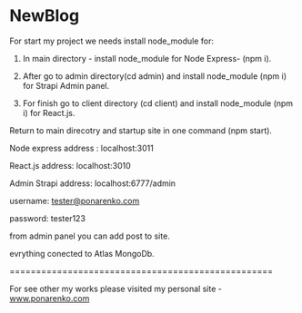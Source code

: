# NewBlog

For start my project we needs install node_module for:

1) In main directory - install node_module for Node Express- (npm i).

2) After go to admin directory(cd admin) and install node_module (npm i) for Strapi Admin panel.

3) For finish go to client directory (cd client) and install node_module (npm i) for React.js. 

Return to main direcotry and startup site in one command (npm start).

Node express address : localhost:3011

React.js address: localhost:3010

Admin Strapi address: localhost:6777/admin

username: tester@ponarenko.com

password: tester123

from admin panel you can add post to site.

evrything conected to Atlas MongoDb.


==================================================

For see other my works please visited my personal site - www.ponarenko.com
